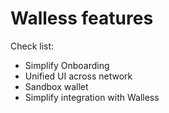 # Walless features

Check list:

- Simplify Onboarding
- Unified UI across network
- Sandbox wallet
- Simplify integration with Walless
